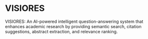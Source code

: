 # VISIORES
VISIORES: An AI-powered intelligent question-answering system that enhances academic research by providing semantic search, citation suggestions, abstract extraction, and relevance ranking.
